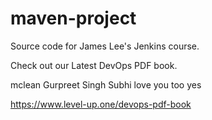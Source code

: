 # maven-project
Source code for James Lee's Jenkins course.

Check out our Latest DevOps PDF book.


mclean
Gurpreet Singh Subhi love you too yes

https://www.level-up.one/devops-pdf-book
